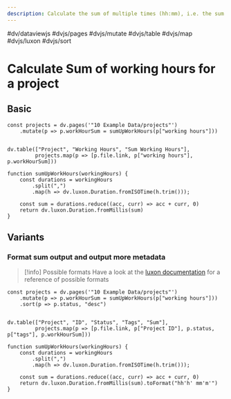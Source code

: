 ```yaml
---
description: Calculate the sum of multiple times (hh:mm), i.e. the sum of hours one has spent on a project 
---
```

#dv/dataviewjs #dvjs/pages #dvjs/mutate #dvjs/table #dvjs/map #dvjs/luxon #dvjs/sort

# Calculate Sum of working hours for a project

## Basic 

```dataviewjs
const projects = dv.pages('"10 Example Data/projects"')
	.mutate(p => p.workHourSum = sumUpWorkHours(p["working hours"]))


dv.table(["Project", "Working Hours", "Sum Working Hours"], 
		 projects.map(p => [p.file.link, p["working hours"], p.workHourSum]))

function sumUpWorkHours(workingHours) {
	const durations = workingHours
		.split(",")
		.map(h => dv.luxon.Duration.fromISOTime(h.trim()));
	
	const sum = durations.reduce((acc, curr) => acc + curr, 0)
	return dv.luxon.Duration.fromMillis(sum) 
}
```

## Variants

### Format sum output and output more metadata
> [!info] Possible formats
> Have a look at the [luxon documentation](https://moment.github.io/luxon/api-docs/index.html#durationtoformat) for a reference of possible formats

```dataviewjs
const projects = dv.pages('"10 Example Data/projects"')
	.mutate(p => p.workHourSum = sumUpWorkHours(p["working hours"]))
	.sort(p => p.status, "desc")


dv.table(["Project", "ID", "Status", "Tags", "Sum"], 
		 projects.map(p => [p.file.link, p["Project ID"], p.status, p["tags"], p.workHourSum]))

function sumUpWorkHours(workingHours) {
	const durations = workingHours
		.split(",")
		.map(h => dv.luxon.Duration.fromISOTime(h.trim()));
	
	const sum = durations.reduce((acc, curr) => acc + curr, 0)
	return dv.luxon.Duration.fromMillis(sum).toFormat("hh'h' mm'm'")
}
```